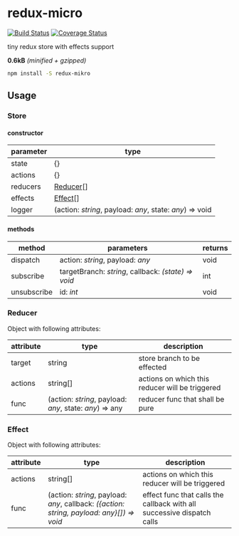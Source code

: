 # redux-micro
[![Build Status](https://travis-ci.org/coding-intl/redux-micro.svg?branch=master)](https://travis-ci.org/coding-intl/redux-micro)
[![Coverage Status](https://coveralls.io/repos/github/coding-intl/micro-redux/badge.svg?branch=master)](https://coveralls.io/github/coding-intl/micro-redux?branch=master)

tiny redux store with effects support

**0.6kB** _(minified + gzipped)_

``` bash
npm install -S redux-mikro
```


## Usage
### Store
#### constructor
| parameter | type |
|---------|--------|
| state | {} |
| actions | {} |
| reducers | [Reducer](#reducer)\[\] |
| effects | [Effect](#effect)\[\] |
| logger | (action: _string_, payload: _any_, state: _any_) => void |

#### methods
| method | parameters | returns |
|--------|------------|---------|
| dispatch | action: _string_, payload: _any_ | void |
| subscribe | targetBranch: _string_, callback: _(state) => void_ | int |
| unsubscribe | id: _int_ | void |


### Reducer
Object with following attributes:

| attribute | type | description |
|-----------|------|-------------|
| target    | string | store branch to be effected
| actions | string[] | actions on which this reducer will be triggered |
| func | (action: _string_, payload: _any_, state: _any_) => any | reducer func that shall be pure |

### Effect
Object with following attributes:

| attribute | type | description |
|-----------|------|-------------|
| actions | string[] | actions on which this reducer will be triggered |
| func | (action: _string_, payload: _any_, callback: _({action: string, payload: any}\[\]) => void_ | effect func that calls the callback with all successive dispatch calls |

